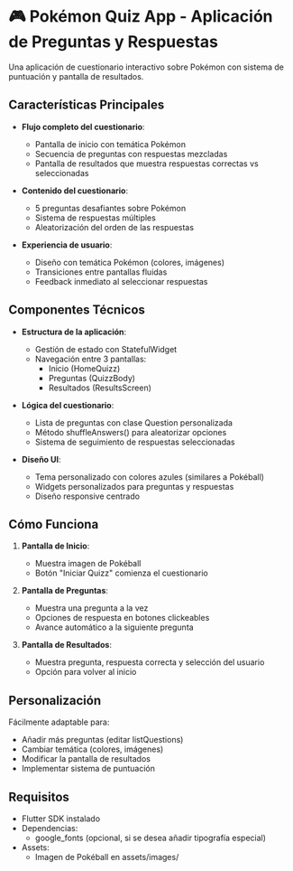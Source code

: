 # 🎮 Pokémon Quiz App - Aplicación de Preguntas y Respuestas

Una aplicación de cuestionario interactivo sobre Pokémon con sistema de puntuación y pantalla de resultados.

## Características Principales

- **Flujo completo del cuestionario**:
  - Pantalla de inicio con temática Pokémon
  - Secuencia de preguntas con respuestas mezcladas
  - Pantalla de resultados que muestra respuestas correctas vs seleccionadas

- **Contenido del cuestionario**:
  - 5 preguntas desafiantes sobre Pokémon
  - Sistema de respuestas múltiples
  - Aleatorización del orden de las respuestas

- **Experiencia de usuario**:
  - Diseño con temática Pokémon (colores, imágenes)
  - Transiciones entre pantallas fluidas
  - Feedback inmediato al seleccionar respuestas

## Componentes Técnicos

- **Estructura de la aplicación**:
  - Gestión de estado con StatefulWidget
  - Navegación entre 3 pantallas:
    - Inicio (HomeQuizz)
    - Preguntas (QuizzBody)
    - Resultados (ResultsScreen)

- **Lógica del cuestionario**:
  - Lista de preguntas con clase Question personalizada
  - Método shuffleAnswers() para aleatorizar opciones
  - Sistema de seguimiento de respuestas seleccionadas

- **Diseño UI**:
  - Tema personalizado con colores azules (similares a Pokéball)
  - Widgets personalizados para preguntas y respuestas
  - Diseño responsive centrado

## Cómo Funciona

1. **Pantalla de Inicio**:
   - Muestra imagen de Pokéball
   - Botón "Iniciar Quizz" comienza el cuestionario

2. **Pantalla de Preguntas**:
   - Muestra una pregunta a la vez
   - Opciones de respuesta en botones clickeables
   - Avance automático a la siguiente pregunta

3. **Pantalla de Resultados**:
   - Muestra pregunta, respuesta correcta y selección del usuario
   - Opción para volver al inicio

## Personalización

Fácilmente adaptable para:
- Añadir más preguntas (editar listQuestions)
- Cambiar temática (colores, imágenes)
- Modificar la pantalla de resultados
- Implementar sistema de puntuación

## Requisitos

- Flutter SDK instalado
- Dependencias:
  - google_fonts (opcional, si se desea añadir tipografía especial)
- Assets:
  - Imagen de Pokéball en assets/images/